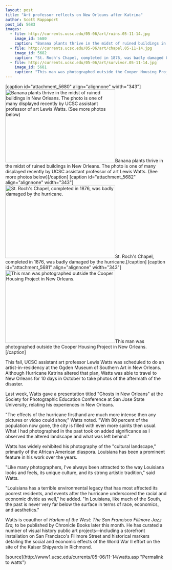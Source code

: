 ```yaml
---
layout: post
title: "Art professor reflects on New Orleans after Katrina"
author: Scott Rappaport
post_id: 5683
images:
  - file: http://currents.ucsc.edu/05-06/art/ruins.05-11-14.jpg
    image_id: 5680
    caption: "Banana plants thrive in the midst of ruined buildings in New Orleans. The photo is one of many displayed recently by UCSC assistant professor of art Lewis Watts. (See more photos below)"
  - file: http://currents.ucsc.edu/05-06/art/chapel.05-11-14.jpg
    image_id: 5682
    caption: "St. Roch's Chapel, completed in 1876, was badly damaged by the hurricane."
  - file: http://currents.ucsc.edu/05-06/art/survivor.05-11-14.jpg
    image_id: 5681
    caption: "This man was photographed outside the Cooper Housing Project in New Orleans."
---
```


[caption id="attachment_5680" align="alignnone" width="343"]<a href="http://localhost/mysite/wp-content/uploads/2005/11/ruins.05-11-14.jpg"><img class="size-full wp-image-5680" src="http://localhost/mysite/wp-content/uploads/2005/11/ruins.05-11-14.jpg" alt="Banana plants thrive in the midst of ruined buildings in New Orleans. The photo is one of many displayed recently by UCSC assistant professor of art Lewis Watts. (See more photos below)" width="343" height="228" /></a>Banana plants thrive in the midst of ruined buildings in New Orleans. The photo is one of many displayed recently by UCSC assistant professor of art Lewis Watts. (See more photos below)[/caption]
[caption id="attachment_5682" align="alignnone" width="343"]<a href="http://localhost/mysite/wp-content/uploads/2005/11/chapel.05-11-14.jpg"><img class="size-full wp-image-5682" src="http://localhost/mysite/wp-content/uploads/2005/11/chapel.05-11-14.jpg" alt="St. Roch's Chapel, completed in 1876, was badly damaged by the hurricane." width="343" height="228" /></a>St. Roch's Chapel, completed in 1876, was badly damaged by the hurricane.[/caption]
[caption id="attachment_5681" align="alignnone" width="343"]<a href="http://localhost/mysite/wp-content/uploads/2005/11/survivor.05-11-14.jpg"><img class="size-full wp-image-5681" src="http://localhost/mysite/wp-content/uploads/2005/11/survivor.05-11-14.jpg" alt="This man was photographed outside the Cooper Housing Project in New Orleans." width="343" height="228" /></a>This man was photographed outside the Cooper Housing Project in New Orleans.[/caption]
<a name="content" id="content"></a><br>
<p>
  This fall, UCSC assistant art professor Lewis Watts was scheduled to do an artist-in-residency at the Ogden Museum of Southern Art in New Orleans. Although Hurricane Katrina altered that plan, Watts was able to travel to New Orleans for 10 days in October to take photos of the aftermath of the disaster.
</p>
<p>
  Last week, Watts gave a presentation titled "Ghosts in New Orleans" at the Society for Photographic Education Conference at San Jose State University, relating his experiences in New Orleans.
</p>
<p>
  "The effects of the hurricane firsthand are much more intense then any pictures or video could show," Watts noted. "With 80 percent of the population now gone, the city is filled with even more spirits then usual. What I had photographed in the past took on added significance as I observed the altered landscape and what was left behind."
</p>
<p>
  Watts has widely exhibited his photography of the "cultural landscape," primarily of the African American diaspora. Louisiana has been a prominent feature in his work over the years.
</p>
<p>
  "Like many photographers, I've always been attracted to the way Louisiana looks and feels, its unique culture, and its strong artistic tradition," said Watts.
</p>
<p>
  "Louisiana has a terrible environmental legacy that has most affected its poorest residents, and events after the hurricane underscored the racial and economic divide as well," he added. "In Louisiana, like much of the South, the past is never very far below the surface in terms of race, economics, and aesthetics."
</p>
<p>
  Watts is coauthor of <i>Harlem of the West: The San Francisco Fillmore Jazz Era,</i> to be published by Chronicle Books later this month. He has curated a number of visual history public art projects--including a storefront installation on San Francisco's Fillmore Street and historical markers detailing the social and economic effects of the World War II effort on the site of the Kaiser Shipyards in Richmond.
</p>
<form>
  <input name="t1" size="-1" type="hidden">
</form>




</p>
[source](http://www1.ucsc.edu/currents/05-06/11-14/watts.asp "Permalink to watts")
